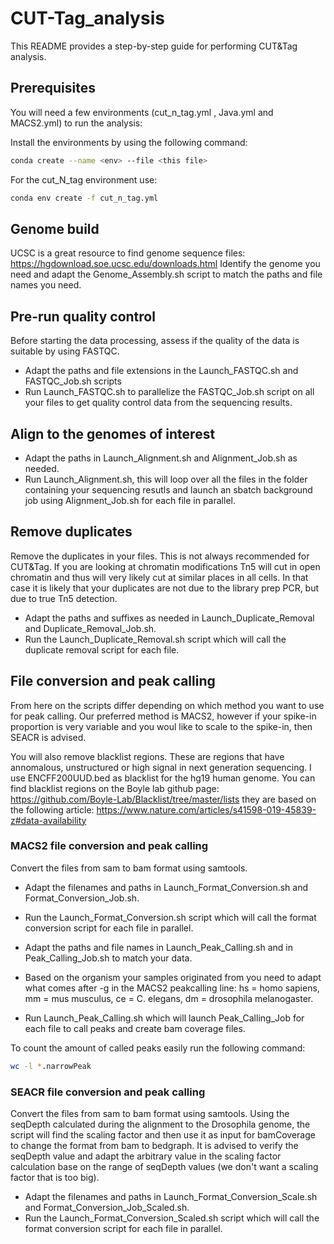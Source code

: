 # CUT-Tag_analysis

This README provides a step-by-step guide for performing CUT&Tag analysis.

## Prerequisites

You will need a few environments (cut_n_tag.yml , Java.yml and MACS2.yml) to run the analysis: 

Install the environments by using the following command:
```bash
conda create --name <env> --file <this file>
```
For the cut_N_tag environment use:
```bash
conda env create -f cut_n_tag.yml
```

## Genome build

UCSC is a great resource to find genome sequence files: https://hgdownload.soe.ucsc.edu/downloads.html
Identify the genome you need and adapt the Genome_Assembly.sh script to match the paths and file names you need.

## Pre-run quality control

Before starting the data processing, assess if the quality of the data is suitable by using FASTQC. 
*	Adapt the paths and file extensions in the Launch_FASTQC.sh and FASTQC_Job.sh scripts
*	Run Launch_FASTQC.sh to parallelize the FASTQC_Job.sh script on all your files to get quality control data from the sequencing results.

## Align to the genomes of interest
*	Adapt the paths in Launch_Alignment.sh and Alignment_Job.sh as needed. 
*	Run Launch_Alignment.sh, this will loop over all the files in the folder containing your sequencing resutls and launch an sbatch background job using Alignment_Job.sh for each file in parallel.

## Remove duplicates
Remove the duplicates in your files. This is not always recommended for CUT&Tag. If you are looking at chromatin modifications Tn5 will cut in open chromatin and thus will very likely cut at similar places in all cells. In that case it is likely that your duplicates are not due to the library prep PCR, but due to true Tn5 detection. 
* Adapt the paths and suffixes as needed in Launch_Duplicate_Removal and Duplicate_Removal_Job.sh.
* Run the Launch_Duplicate_Removal.sh script which will call the duplicate removal script for each file.  

## File conversion and peak calling
From here on the scripts differ depending on which method you want to use for peak calling. Our preferred method is MACS2, however if your spike-in proportion is very variable and you woul like to scale to the spike-in, then SEACR is advised. 

You will also remove blacklist regions. These are regions that have annomalous, unstructured or high signal in next generation sequencing. I use ENCFF200UUD.bed as blacklist for the hg19 human genome. You can find blacklist regions on the Boyle lab github page: https://github.com/Boyle-Lab/Blacklist/tree/master/lists they are based on the following article: https://www.nature.com/articles/s41598-019-45839-z#data-availability

### MACS2 file conversion and peak calling
Convert the files from sam to bam format using samtools.
*	Adapt the filenames and paths in Launch_Format_Conversion.sh and Format_Conversion_Job.sh.
*	Run the Launch_Format_Conversion.sh script which will call the format conversion script for each file in parallel.

*	Adapt the paths and file names in Launch_Peak_Calling.sh and in Peak_Calling_Job.sh to match your data.
* Based on the organism your samples originated from you need to adapt what comes after -g in the MACS2 peakcalling line: hs = homo sapiens, mm = mus musculus, ce = C. elegans, dm = drosophila melanogaster. 
*	Run Launch_Peak_Calling.sh which will launch Peak_Calling_Job for each file to call peaks and create bam coverage files.
  
To count the amount of called peaks easily run the following command:
```bash
wc -l *.narrowPeak
```

### SEACR file conversion and peak calling
Convert the files from sam to bam format using samtools. 
Using the seqDepth calculated during the alignment to the Drosophila genome, the script will find the scaling factor and then use it as input for bamCoverage to change the format from bam to bedgraph. It is advised to verify the seqDepth value and adapt the arbitrary value in the scaling factor calculation base on the range of seqDepth values (we don't want a scaling factor that is too big). 
*	Adapt the filenames and paths in Launch_Format_Conversion_Scale.sh and Format_Conversion_Job_Scaled.sh.
*	Run the Launch_Format_Conversion_Scaled.sh script which will call the format conversion script for each file in parallel.

  



